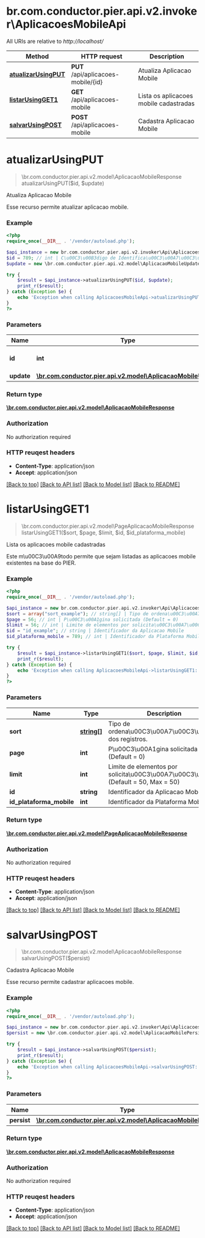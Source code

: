 # br.com.conductor.pier.api.v2.invoker\AplicacoesMobileApi

All URIs are relative to *http://localhost/*

Method | HTTP request | Description
------------- | ------------- | -------------
[**atualizarUsingPUT**](AplicacoesMobileApi.md#atualizarUsingPUT) | **PUT** /api/aplicacoes-mobile/{id} | Atualiza Aplicacao Mobile
[**listarUsingGET1**](AplicacoesMobileApi.md#listarUsingGET1) | **GET** /api/aplicacoes-mobile | Lista os aplicacoes mobile cadastradas
[**salvarUsingPOST**](AplicacoesMobileApi.md#salvarUsingPOST) | **POST** /api/aplicacoes-mobile | Cadastra Aplicacao Mobile


# **atualizarUsingPUT**
> \br.com.conductor.pier.api.v2.model\AplicacaoMobileResponse atualizarUsingPUT($id, $update)

Atualiza Aplicacao Mobile

Esse recurso permite atualizar aplicacao mobile.

### Example 
```php
<?php
require_once(__DIR__ . '/vendor/autoload.php');

$api_instance = new br.com.conductor.pier.api.v2.invoker\Api\AplicacoesMobileApi();
$id = 789; // int | C\u00C3\u00B3digo de Identifica\u00C3\u00A7\u00C3\u00A3o da Aplicacao (id).
$update = new \br.com.conductor.pier.api.v2.model\AplicacaoMobileUpdate(); // \br.com.conductor.pier.api.v2.model\AplicacaoMobileUpdate | update

try { 
    $result = $api_instance->atualizarUsingPUT($id, $update);
    print_r($result);
} catch (Exception $e) {
    echo 'Exception when calling AplicacoesMobileApi->atualizarUsingPUT: ', $e->getMessage(), "\n";
}
?>
```

### Parameters

Name | Type | Description  | Notes
------------- | ------------- | ------------- | -------------
 **id** | **int**| C\u00C3\u00B3digo de Identifica\u00C3\u00A7\u00C3\u00A3o da Aplicacao (id). | 
 **update** | [**\br.com.conductor.pier.api.v2.model\AplicacaoMobileUpdate**](\br.com.conductor.pier.api.v2.model\AplicacaoMobileUpdate.md)| update | 

### Return type

[**\br.com.conductor.pier.api.v2.model\AplicacaoMobileResponse**](AplicacaoMobileResponse.md)

### Authorization

No authorization required

### HTTP reuqest headers

 - **Content-Type**: application/json
 - **Accept**: application/json

[[Back to top]](#) [[Back to API list]](../README.md#documentation-for-api-endpoints) [[Back to Model list]](../README.md#documentation-for-models) [[Back to README]](../README.md)

# **listarUsingGET1**
> \br.com.conductor.pier.api.v2.model\PageAplicacaoMobileResponse listarUsingGET1($sort, $page, $limit, $id, $id_plataforma_mobile)

Lista os aplicacoes mobile cadastradas

Este m\u00C3\u00A9todo permite que sejam listadas as aplicacoes mobile existentes na base do PIER.

### Example 
```php
<?php
require_once(__DIR__ . '/vendor/autoload.php');

$api_instance = new br.com.conductor.pier.api.v2.invoker\Api\AplicacoesMobileApi();
$sort = array("sort_example"); // string[] | Tipo de ordena\u00C3\u00A7\u00C3\u00A3o dos registros.
$page = 56; // int | P\u00C3\u00A1gina solicitada (Default = 0)
$limit = 56; // int | Limite de elementos por solicita\u00C3\u00A7\u00C3\u00A3o (Default = 50, Max = 50)
$id = "id_example"; // string | Identificador da Aplicacao Mobile
$id_plataforma_mobile = 789; // int | Identificador da Plataforma Mobile

try { 
    $result = $api_instance->listarUsingGET1($sort, $page, $limit, $id, $id_plataforma_mobile);
    print_r($result);
} catch (Exception $e) {
    echo 'Exception when calling AplicacoesMobileApi->listarUsingGET1: ', $e->getMessage(), "\n";
}
?>
```

### Parameters

Name | Type | Description  | Notes
------------- | ------------- | ------------- | -------------
 **sort** | [**string[]**](string.md)| Tipo de ordena\u00C3\u00A7\u00C3\u00A3o dos registros. | [optional] 
 **page** | **int**| P\u00C3\u00A1gina solicitada (Default = 0) | [optional] 
 **limit** | **int**| Limite de elementos por solicita\u00C3\u00A7\u00C3\u00A3o (Default = 50, Max = 50) | [optional] 
 **id** | **string**| Identificador da Aplicacao Mobile | [optional] 
 **id_plataforma_mobile** | **int**| Identificador da Plataforma Mobile | [optional] 

### Return type

[**\br.com.conductor.pier.api.v2.model\PageAplicacaoMobileResponse**](PageAplicacaoMobileResponse.md)

### Authorization

No authorization required

### HTTP reuqest headers

 - **Content-Type**: application/json
 - **Accept**: application/json

[[Back to top]](#) [[Back to API list]](../README.md#documentation-for-api-endpoints) [[Back to Model list]](../README.md#documentation-for-models) [[Back to README]](../README.md)

# **salvarUsingPOST**
> \br.com.conductor.pier.api.v2.model\AplicacaoMobileResponse salvarUsingPOST($persist)

Cadastra Aplicacao Mobile

Esse recurso permite cadastrar aplicacoes mobile.

### Example 
```php
<?php
require_once(__DIR__ . '/vendor/autoload.php');

$api_instance = new br.com.conductor.pier.api.v2.invoker\Api\AplicacoesMobileApi();
$persist = new \br.com.conductor.pier.api.v2.model\AplicacaoMobilePersist(); // \br.com.conductor.pier.api.v2.model\AplicacaoMobilePersist | persist

try { 
    $result = $api_instance->salvarUsingPOST($persist);
    print_r($result);
} catch (Exception $e) {
    echo 'Exception when calling AplicacoesMobileApi->salvarUsingPOST: ', $e->getMessage(), "\n";
}
?>
```

### Parameters

Name | Type | Description  | Notes
------------- | ------------- | ------------- | -------------
 **persist** | [**\br.com.conductor.pier.api.v2.model\AplicacaoMobilePersist**](\br.com.conductor.pier.api.v2.model\AplicacaoMobilePersist.md)| persist | 

### Return type

[**\br.com.conductor.pier.api.v2.model\AplicacaoMobileResponse**](AplicacaoMobileResponse.md)

### Authorization

No authorization required

### HTTP reuqest headers

 - **Content-Type**: application/json
 - **Accept**: application/json

[[Back to top]](#) [[Back to API list]](../README.md#documentation-for-api-endpoints) [[Back to Model list]](../README.md#documentation-for-models) [[Back to README]](../README.md)

